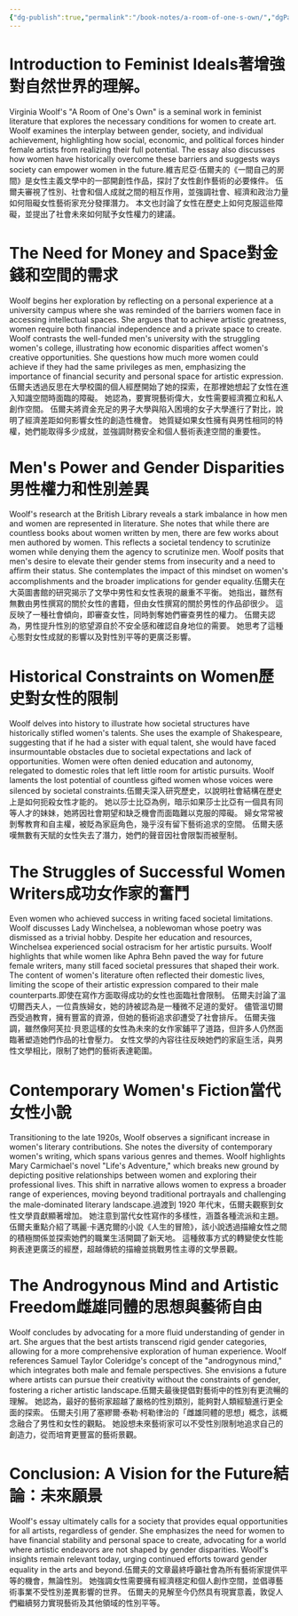 ```yaml
---
{"dg-publish":true,"permalink":"/book-notes/a-room-of-one-s-own/","dgPassFrontmatter":true}
---
```


# Introduction to Feminist Ideals著增強對自然世界的理解。

Virginia Woolf's "A Room of One's Own" is a seminal work in feminist literature that explores the necessary conditions for women to create art. Woolf examines the interplay between gender, society, and individual achievement, highlighting how social, economic, and political forces hinder female artists from realizing their full potential. The essay also discusses how women have historically overcome these barriers and suggests ways society can empower women in the future.維吉尼亞·伍爾夫的《一間自己的房間》是女性主義文學中的一部開創性作品，探討了女性創作藝術的必要條件。 伍爾夫審視了性別、社會和個人成就之間的相互作用，並強調社會、經濟和政治力量如何阻礙女性藝術家充分發揮潛力。 本文也討論了女性在歷史上如何克服這些障礙，並提出了社會未來如何賦予女性權力的建議。

# The Need for Money and Space對金錢和空間的需求

Woolf begins her exploration by reflecting on a personal experience at a university campus where she was reminded of the barriers women face in accessing intellectual spaces. She argues that to achieve artistic greatness, women require both financial independence and a private space to create. Woolf contrasts the well-funded men's university with the struggling women's college, illustrating how economic disparities affect women's creative opportunities. She questions how much more women could achieve if they had the same privileges as men, emphasizing the importance of financial security and personal space for artistic expression.伍爾夫透過反思在大學校園的個人經歷開始了她的探索，在那裡她想起了女性在進入知識空間時面臨的障礙。 她認為，要實現藝術偉大，女性需要經濟獨立和私人創作空間。 伍爾夫將資金充足的男子大學與陷入困境的女子大學進行了對比，說明了經濟差距如何影響女性的創造性機會。 她質疑如果女性擁有與男性相同的特權，她們能取得多少成就，並強調財務安全和個人藝術表達空間的重要性。

# Men's Power and Gender Disparities男性權力和性別差異

Woolf's research at the British Library reveals a stark imbalance in how men and women are represented in literature. She notes that while there are countless books about women written by men, there are few works about men authored by women. This reflects a societal tendency to scrutinize women while denying them the agency to scrutinize men. Woolf posits that men's desire to elevate their gender stems from insecurity and a need to affirm their status. She contemplates the impact of this mindset on women's accomplishments and the broader implications for gender equality.伍爾夫在大英圖書館的研究揭示了文學中男性和女性表現的嚴重不平衡。 她指出，雖然有無數由男性撰寫的關於女性的書籍，但由女性撰寫的關於男性的作品卻很少。 這反映了一種社會傾向，即審查女性，同時剝奪她們審查男性的權力。 伍爾夫認為，男性提升性別的慾望源自於不安全感和確認自身地位的需要。 她思考了這種心態對女性成就的影響以及對性別平等的更廣泛影響。

# Historical Constraints on Women歷史對女性的限制

Woolf delves into history to illustrate how societal structures have historically stifled women's talents. She uses the example of Shakespeare, suggesting that if he had a sister with equal talent, she would have faced insurmountable obstacles due to societal expectations and lack of opportunities. Women were often denied education and autonomy, relegated to domestic roles that left little room for artistic pursuits. Woolf laments the lost potential of countless gifted women whose voices were silenced by societal constraints.伍爾夫深入研究歷史，以說明社會結構在歷史上是如何扼殺女性才能的。 她以莎士比亞為例，暗示如果莎士比亞有一個具有同等人才的妹妹，她將因社會期望和缺乏機會而面臨難以克服的障礙。 婦女常常被剝奪教育和自主權，被貶為家庭角色，幾乎沒有留下藝術追求的空間。 伍爾夫感嘆無數有天賦的女性失去了潛力，她們的聲音因社會限製而被壓制。

# The Struggles of Successful Women Writers成功女作家的奮鬥

Even women who achieved success in writing faced societal limitations. Woolf discusses Lady Winchelsea, a noblewoman whose poetry was dismissed as a trivial hobby. Despite her education and resources, Winchelsea experienced social ostracism for her artistic pursuits. Woolf highlights that while women like Aphra Behn paved the way for future female writers, many still faced societal pressures that shaped their work. The content of women's literature often reflected their domestic lives, limiting the scope of their artistic expression compared to their male counterparts.即使在寫作方面取得成功的女性也面臨社會限制。 伍爾夫討論了溫切爾西夫人，一位貴族婦女，她的詩被認為是一種微不足道的愛好。 儘管溫切爾西受過教育，擁有豐富的資源，但她的藝術追求卻遭受了社會排斥。 伍爾夫強調，雖然像阿芙拉·貝恩這樣的女性為未來的女作家鋪平了道路，但許多人仍然面臨著塑造她們作品的社會壓力。 女性文學的內容往往反映她們的家庭生活，與男性文學相比，限制了她們的藝術表達範圍。

# Contemporary Women's Fiction當代女性小說

Transitioning to the late 1920s, Woolf observes a significant increase in women's literary contributions. She notes the diversity of contemporary women's writing, which spans various genres and themes. Woolf highlights Mary Carmichael's novel "Life's Adventure," which breaks new ground by depicting positive relationships between women and exploring their professional lives. This shift in narrative allows women to express a broader range of experiences, moving beyond traditional portrayals and challenging the male-dominated literary landscape.過渡到 1920 年代末，伍爾夫觀察到女性文學貢獻顯著增加。 她注意到當代女性寫作的多樣性，涵蓋各種流派和主題。 伍爾夫重點介紹了瑪麗·卡邁克爾的小說《人生的冒險》，該小說透過描繪女性之間的積極關係並探索她們的職業生活開闢了新天地。 這種敘事方式的轉變使女性能夠表達更廣泛的經歷，超越傳統的描繪並挑戰男性主導的文學景觀。

# The Androgynous Mind and Artistic Freedom雌雄同體的思想與藝術自由

Woolf concludes by advocating for a more fluid understanding of gender in art. She argues that the best artists transcend rigid gender categories, allowing for a more comprehensive exploration of human experience. Woolf references Samuel Taylor Coleridge's concept of the "androgynous mind," which integrates both male and female perspectives. She envisions a future where artists can pursue their creativity without the constraints of gender, fostering a richer artistic landscape.伍爾夫最後提倡對藝術中的性別有更流暢的理解。 她認為，最好的藝術家超越了嚴格的性別類別，能夠對人類經驗進行更全面的探索。 伍爾夫引用了塞繆爾·泰勒·柯勒律治的「雌雄同體的思想」概念，該概念融合了男性和女性的觀點。 她設想未來藝術家可以不受性別限制地追求自己的創造力，從而培育更豐富的藝術景觀。

# Conclusion: A Vision for the Future結論：未來願景

Woolf's essay ultimately calls for a society that provides equal opportunities for all artists, regardless of gender. She emphasizes the need for women to have financial stability and personal space to create, advocating for a world where artistic endeavors are not shaped by gender disparities. Woolf's insights remain relevant today, urging continued efforts toward gender equality in the arts and beyond.伍爾夫的文章最終呼籲社會為所有藝術家提供平等的機會，無論性別。 她強調女性需要擁有經濟穩定和個人創作空間，並倡導藝術事業不受性別差異影響的世界。 伍爾夫的見解至今仍然具有現實意義，敦促人們繼續努力實現藝術及其他領域的性別平等。